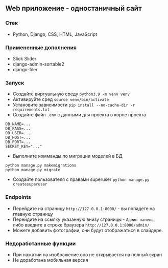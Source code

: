 ## Web приложение - одностаничный сайт

### Стек
- Python, Django, CSS, HTML, JavaScript

### Примененные дополнения
- Slick Slider
- django-admin-sortable2
- django-filer

### Запуск
- Создайте виртуальную среду `python3.9 -m venv venv`
- Активируйте сред `source venv/bin/activate`
- Установите зависимости `pip install --no-cache-dir -r requirements.txt`
- Создайте файл `.env` с данными для проекта в корне проекта
```text
DB_NAME=...
DB_PASS=...
DB_USER=...
DB_HOST=...
DB_PORT=...
SECRET_KEY="..."
```
- Выполните комманды по миграции моделей в БД
```shell
python manage.py makemigrations
python manage.py migrate
```
- Создайте пользователя с правами superuser `python manage.py createsuperuser`

### Endpoints
- Перейдите на страницу `http://127.0.0.1:8000/` - вы попадете на главную страницу
- Перейдите на ссылку указанную внизу страницы - `Админ панель`, либо введите в строке браузера `http://127.0.0.1:8000/admin/`
- Можете добавить фотографии, они будут отображаться в слайдере.

### Недоработанные функции
- При нажатии на изображение оно не открывается на полный экран
- Не доработана мобильная версия


